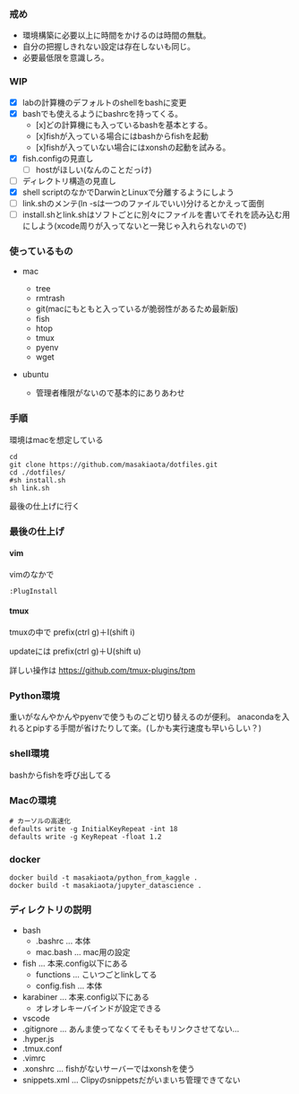 ### 戒め
* 環境構築に必要以上に時間をかけるのは時間の無駄。
* 自分の把握しきれない設定は存在しないも同じ。
* 必要最低限を意識しろ。

### WIP
- [x] labの計算機のデフォルトのshellをbashに変更
- [x] bashでも使えるようにbashrcを持ってくる。
  - [x]どの計算機にも入っているbashを基本とする。
  - [x]fishが入っている場合にはbashからfishを起動
  - [x]fishが入っていない場合にはxonshの起動を試みる。
- [x] fish.configの見直し
  - [ ] hostがほしい(なんのことだっけ)
- [ ] ディレクトリ構造の見直し
- [x] shell scriptのなかでDarwinとLinuxで分離するようにしよう
- [ ] link.shのメンテ(ln -sは一つのファイルでいい)分けるとかえって面倒
- [ ] install.shとlink.shはソフトごとに別々にファイルを書いてそれを読み込む用にしよう(xcode周りが入ってないと一発じゃ入れられないので)

### 使っているもの
- mac
  - tree
  - rmtrash
  - git(macにもともと入っているが脆弱性があるため最新版)
  - fish
  - htop
  - tmux
  - pyenv
  - wget

- ubuntu
  - 管理者権限がないので基本的にありあわせ  

### 手順
環境はmacを想定している

```
cd 
git clone https://github.com/masakiaota/dotfiles.git
cd ./dotfiles/
#sh install.sh
sh link.sh
```
最後の仕上げに行く

### 最後の仕上げ

#### vim
vimのなかで
```
:PlugInstall
```

#### tmux
tmuxの中で
prefix(ctrl g)＋I(shift i)

updateには
prefix(ctrl g)＋U(shift u)

詳しい操作は 
https://github.com/tmux-plugins/tpm

### Python環境
重いがなんやかんやpyenvで使うものごと切り替えるのが便利。
anacondaを入れるとpipする手間が省けたりして楽。(しかも実行速度も早いらしい？)

### shell環境
bashからfishを呼び出してる

### Macの環境
```
# カーソルの高速化
defaults write -g InitialKeyRepeat -int 18
defaults write -g KeyRepeat -float 1.2
```

### docker
```
docker build -t masakiaota/python_from_kaggle .
docker build -t masakiaota/jupyter_datascience .
```


### ディレクトリの説明
- bash
  - .bashrc ... 本体
  - mac.bash ... mac用の設定
- fish ... 本来.config以下にある
  - functions ... こいつごとlinkしてる
  - config.fish ... 本体
- karabiner ... 本来.config以下にある
  - オレオレキーバインドが設定できる
- vscode
- .gitignore ... あんま使ってなくてそもそもリンクさせてない…
- .hyper.js
- .tmux.conf
- .vimrc
- .xonshrc ... fishがないサーバーではxonshを使う
- snippets.xml ... Clipyのsnippetsだがいまいち管理できてない